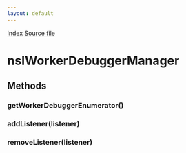 ```yaml
---
layout: default
---
```

<div id='links'><a href="../index.html">Index</a>
<a href="http://dxr.mozilla.org/mozilla-central/source/dom/workers/nsIWorkerDebuggerManager.idl">Source file</a>
</div>

# nsIWorkerDebuggerManager #

## Methods ##

### getWorkerDebuggerEnumerator() ###

### addListener(listener) ###

### removeListener(listener) ###
